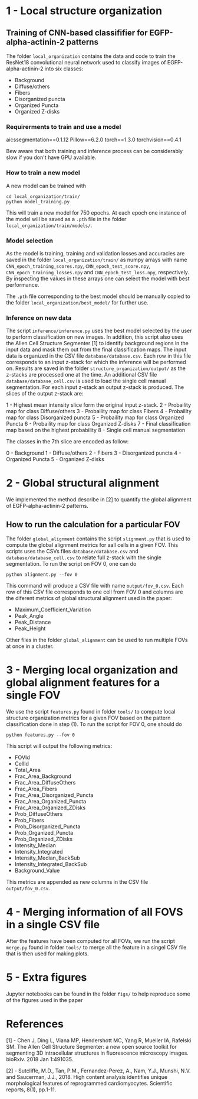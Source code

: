 # 1 - Local structure organization

## Training of CNN-based classififier for EGFP-alpha-actinin-2 patterns

The folder `local_organization` contains the data and code to train the ResNet18 convolutional neural network used to classify images of EGFP-alpha-actinin-2 into six classes:

* Background
* Diffuse/others
* Fibers
* Disorganized puncta
* Organized Puncta
* Organized Z-disks

### Requirerments to train and use a model

aicssegmentation==0.1.12
Pillow==6.2.0
torch==1.3.0
torchvision==0.4.1

Bew aware that both training and inference process can be considerably slow if you don't have GPU available.

### How to train a new model

A new model can be trained with

```
cd local_organization/train/
python model_training.py
```

This will train a new model for 750 epochs. At each epoch one instance of the model will be saved as a `.pth` file in the folder `local_organization/train/models/`.

### Model selection

As the model is training, training and validation losses and accuracies are saved in the folder `local_organization/train/` as numpy arrays with name `CNN_epoch_training_scores.npy`, `CNN_epoch_test_score.npy`, `CNN_epoch_training_losses.npy` and `CNN_epoch_test_loss.npy`, respectively. By inspecting the values in these arrays one can select the model with best performance.

The `.pth` file corresponding to the best model should be manually copied to the folder `local_organization/best_model/` for further use.

### Inference on new data

The script `inference/inference.py` uses the best model selected by the user to perform classification on new images. In addition, this script also uses the Allen Cell Structure Segmenter [1] to identify background regions in the input data and mask them out from the final classification maps. The input data is organized in the CSV file `database/database.csv`. Each row in this file corresponds to an input z-stack for which the inference will be performed on. Results are saved in the folder `structure_organization/output/` as the z-stacks are processed one at the time. An additional CSV file `database/database_cell.csv` is used to load the single cell manual segmentation. For each input z-stack an output z-stack is produced. The slices of the output z-stack are:

1 - Highest mean intensity slice form the original input z-stack.
2 - Probaility map for class Diffuse/others
3 - Probaility map for class Fibers
4 - Probaility map for class Disorganized puncta
5 - Probaility map for class Organized Puncta
6 - Probaility map for class Organized Z-disks
7 - Final classification map based on the highest probability
8 - Single cell manual segmentation 

The classes in the 7th slice are encoded as follow:

0 - Background
1 - Diffuse/others
2 - Fibers
3 - Disorganized puncta
4 - Organized Puncta
5 - Organized Z-disks

# 2 - Global structural alignment

We implemented the method describe in [2] to quantify the global alignment of EGFP-alpha-actinin-2 patterns.

## How to run the calculation for a particular FOV

The folder `global_alignment` contains the script `slignment.py` that is used to compute the global alignment metrics for aall cells in a given FOV. This scripts uses the CSVs files `database/database.csv` and `database/database_cell.csv` to relate full z-stack with the single segmentation. To run the script on FOV 0, one can do

```
python alignment.py --fov 0
```

This command will produce a CSV file with name `output/fov_0.csv`. Each row of this CSV file corresponds to one cell from FOV 0 and columns are the diferent metrics of global structural alignment used in the paper:

* Maximum_Coefficient_Variation
* Peak_Angle
* Peak_Distance
* Peak_Height

Other files in the folder `global_alignment` can be used to run multiple FOVs at once in a cluster.

# 3 - Merging local organization and global alignment features for a single FOV

We use the script `features.py` found in folder `tools/` to compute local structure organization metrics for a given FOV based on the pattern classification done in step (1). To run the script for FOV 0, one should do

```
python features.py --fov 0
```

This script will output the following metrics:

* FOVId
* CellId
* Total_Area
* Frac_Area_Background
* Frac_Area_DiffuseOthers
* Frac_Area_Fibers
* Frac_Area_Disorganized_Puncta
* Frac_Area_Organized_Puncta
* Frac_Area_Organized_ZDisks
* Prob_DiffuseOthers
* Prob_Fibers
* Prob_Disorganized_Puncta
* Prob_Organized_Puncta
* Prob_Organized_ZDisks
* Intensity_Median
* Intensity_Integrated
* Intensity_Median_BackSub
* Intensity_Integrated_BackSub
* Background_Value

This metrics are appended as new columns in the CSV file `output/fov_0.csv`.

# 4 - Merging information of all FOVS in a single CSV file

After the features have been computed for all FOVs, we run the script `merge.py` found in folder `tools/` to merge all the feature in a singel CSV file that is then used for making plots.

# 5 - Extra figures

Jupyter notebooks can be found in the folder `figs/` to help reproduce some of the figures used in the paper

# References

[1] - Chen J, Ding L, Viana MP, Hendershott MC, Yang R, Mueller IA, Rafelski SM. The Allen Cell Structure Segmenter: a new open source toolkit for segmenting 3D intracellular structures in fluorescence microscopy images. bioRxiv. 2018 Jan 1:491035.

[2] - Sutcliffe, M.D., Tan, P.M., Fernandez-Perez, A., Nam, Y.J., Munshi, N.V. and Saucerman, J.J., 2018. High content analysis identifies unique morphological features of reprogrammed cardiomyocytes. Scientific reports, 8(1), pp.1-11.


















